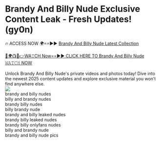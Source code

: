 # Brandy And Billy Nude Exclusive Content Leak - Fresh Updates! (gy0n)

🔥 ACCESS NOW 🌍==►► <a href="https://tinyurl.com/2mz8nhtm" rel="nofollow">Brandy And Billy Nude Latest Collection</a>
<br><br>
[🔴🌍📺📱👉WA𝚃CH Now==►► CLICK HERE TO Brandy And Billy Nude 𝚆𝙰𝚃𝙲𝙷 NOW](https://tinyurl.com/2mz8nhtm)
<br><br>
Unlock Brandy And Billy Nude's private videos and photos today! Dive into the newest 2025 content updates and explore exclusive material you won’t find anywhere else.
<br>
<a href="https://tinyurl.com/2mz8nhtm" rel="nofollow" data-target="animated-image.originalLink"><img src="https://camo.githubusercontent.com/8a4f000d20f83aca3bf7ec5f350d767afa0574a8a352519fd8cfa583a6f93a33/68747470733a2f2f692e696d6775722e636f6d2f644a486b345a712e676966" data-canonical-src="https://i.imgur.com/dJHk4Zq.gif" style="max-width: 100%; display: inline-block;" data-target="animated-image.originalImage"></a>
<br>
brandy and billy nudes<br>
billy and brandy nudes<br>
brandy billy nudes<br>
billy brandy nude<br>
brandy and billy leaked nudes<br>
brandy billy leaked nudes<br>
brandy billy onlyfans nudes<br>
billy and brandy nude<br>
brandy and billy nude pics